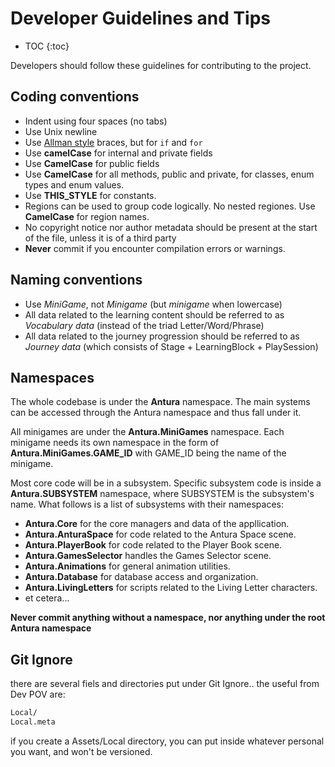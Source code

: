 # Developer Guidelines and Tips

* TOC
{:toc}

Developers should follow these guidelines for contributing to the project.

## Coding conventions

* Indent using four spaces (no tabs)
* Use Unix newline
* Use [Allman style](http://en.wikipedia.org/wiki/Indent_style#Allman_style) braces, but for `if` and `for`
* Use **camelCase** for internal and private fields
* Use **CamelCase** for public fields
* Use **CamelCase** for all methods, public and private, for classes, enum types and enum values.
* Use **THIS_STYLE** for constants.
* Regions can be used to group code logically. No nested regiones. Use **CamelCase** for region names.
* No copyright notice nor author metadata should be present at the start of the file, unless it is of a third party
* **Never** commit if you encounter compilation errors or warnings.

## Naming conventions

- Use *MiniGame*, not *Minigame* (but *minigame* when lowercase)
- All data related to the learning content should be referred to as *Vocabulary data* (instead of the triad Letter/Word/Phrase)
- All data related to the journey progression should be referred to as *Journey data* (which consists of Stage + LearningBlock + PlaySession)

## Namespaces

The whole codebase is under the **Antura** namespace.
The main systems can be accessed through the Antura namespace and thus fall under it.

All minigames are under the **Antura.MiniGames** namespace.
Each minigame needs its own namespace in the form of **Antura.MiniGames.GAME_ID** with GAME_ID being the name of the minigame.

Most core code will be in a subsystem.
Specific subsystem code is inside a **Antura.SUBSYSTEM** namespace, where SUBSYSTEM is the subsystem's name.
What follows is a list of subsystems with their namespaces:

* **Antura.Core** for the core managers and data of the appllication.
* **Antura.AnturaSpace** for code related to the Antura Space scene.
* **Antura.PlayerBook** for code related to the Player Book scene.
* **Antura.GamesSelector** handles the Games Selector scene.
* **Antura.Animations** for general animation utilities.
* **Antura.Database** for database access and organization.
* **Antura.LivingLetters** for scripts related to the Living Letter characters.
* et cetera...

**Never commit anything without a namespace, nor anything under the root Antura namespace**

## Git Ignore

there are several fiels and directories put under Git Ignore.. the useful from Dev POV are:

```bash
Local/
Local.meta
```

if you create a Assets/Local directory, you can put inside whatever personal you want, and won't be versioned.
